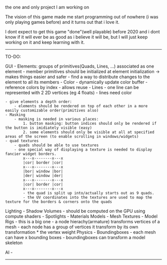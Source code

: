 the one and only project I am working on

The vision of this game made me start programming out of nowhere (i was only playing games before) and it turns out that i love it.

I dont expect to get this game "done"(well playable) before 2020 and i dont know if it will ever be as good as i believe it will be, but I will just keep working on it and keep learning with it.

-----------------------------------------------------------------------------------------------------------------------------------
TO-DO:


GUI
	- Elements: groups of primitives(Quads, Lines, ...) associated as one element
		- member primitives should be initialized at element initialization -> makes things easier and safer
		- find a way to distribute changes to the element to all its members
	- Color
		- dynamically update color buffer
		-reference colors by index
			- allows reuse
	- Lines
		- one line can be represented with 2 2D vertices (eg 4 floats) 
		- lines need color
	
	- give elements a depth order: 
		- elements should be rendered on top of each other in a more easily customizable order(primitives also)
	- Masking
		- masking is needed in various places:
			1. button masking: button indices should only be rendered if the button is imidiately visible (easy)
			2. some elements should only be visible at all at specified areas of the screen (to enable scrolling in windows/widgets)
	- quad textures
		- quads should be able to use textures
		- one special way of displaying a texture is needed to display fancier widget borders.
			x---x--------x---x
			|cor| border |cor|
			x---x--------x---x
			|bor| window |bor|
			|der| window |der|
			x---x--------x---x
			|cor| border |cor|
			x---x--------x---x
			- the quad is split up into/actually starts out as 9 quads. 
			- the UV coordinates into the textures are used to map the texture for the borders & corners onto the quads

Lighting
	- Shadow Volumes
		- should be computed on the GPU using compute shaders
	- Spotlights
	- Materials
Models
	- Mesh Textures
	- Model Rigs
		- this is a big one
		- a node hierachy(armature) transforms vertices of a mesh
			- each node has a group of vertices it transform by its own transformation * the vertex weight
Physics
	- Boundingboxes
		- each mesh can have x bounding boxes
		- boundingboxes can transform a model skeleton

AI
	- 


---------------------------------------------------------------------------------------------------------------------------------------